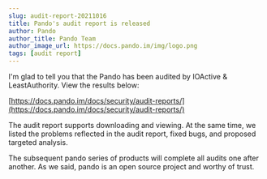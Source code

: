 ```yaml
---
slug: audit-report-20211016
title: Pando's audit report is released
author: Pando
author_title: Pando Team
author_image_url: https://docs.pando.im/img/logo.png
tags: [audit report]
---
```


I'm glad to tell you that the Pando has been audited by IOActive & LeastAuthority.  View the results below:

[https://docs.pando.im/docs/security/audit-reports/](https://docs.pando.im/docs/security/audit-reports/)

The audit report supports downloading and viewing. At the same time, we listed the problems reflected in the audit report, fixed bugs, and proposed targeted analysis.

The subsequent pando series of products will complete all audits one after another. As we said, pando is an open source project and worthy of trust.

